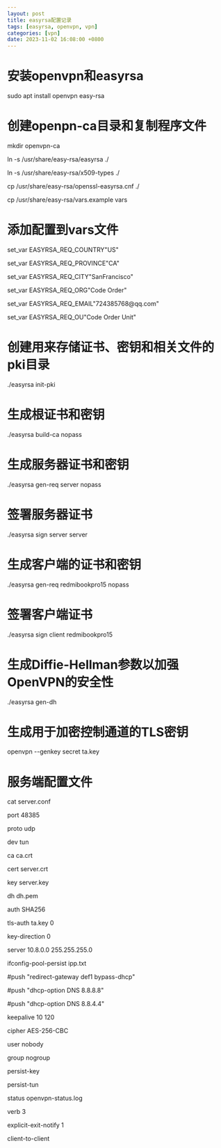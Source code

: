 ```yaml
---
layout: post
title: easyrsa配置记录
tags: [easyrsa, openvpn, vpn]
categories: [vpn]
date: 2023-11-02 16:08:00 +0800
---
```

安装openvpn和easyrsa
========================

sudo apt install openvpn easy-rsa

创建openpn-ca目录**和复制程序文件**
===================================

mkdir openvpn-ca

ln -s /usr/share/easy-rsa/easyrsa ./

ln -s /usr/share/easy-rsa/x509-types ./

cp /usr/share/easy-rsa/openssl-easyrsa.cnf ./

cp /usr/share/easy-rsa/vars.example vars

**添加配置到vars文件**
======================

set\_var EASYRSA\_REQ\_COUNTRY\"US\"

set\_var EASYRSA\_REQ\_PROVINCE\"CA\"

set\_var EASYRSA\_REQ\_CITY\"SanFrancisco\"

set\_var EASYRSA\_REQ\_ORG\"Code Order\"

set\_var EASYRSA\_REQ\_EMAIL\"724385768\@qq.com\"

set\_var EASYRSA\_REQ\_OU\"Code Order Unit\"

创建用来存储证书、密钥和相关文件的pki目录
=========================================

./easyrsa init-pki

生成根证书和密钥
================

./easyrsa build-ca nopass

生成服务器证书和密钥
====================

./easyrsa gen-req server nopass

签署服务器证书
==============

./easyrsa sign server server

生成客户端的证书和密钥
======================

./easyrsa gen-req redmibookpro15 nopass

签署客户端证书
==============

./easyrsa sign client redmibookpro15

生成Diffie-Hellman参数以加强OpenVPN的安全性
===========================================

./easyrsa gen-dh

生成用于加密控制通道的TLS密钥
=============================

openvpn \--genkey secret ta.key

服务端配置文件
==============

cat server.conf

port 48385

proto udp

dev tun

ca ca.crt

cert server.crt

key server.key

dh dh.pem

auth SHA256

tls-auth ta.key 0

key-direction 0

server 10.8.0.0 255.255.255.0

ifconfig-pool-persist ipp.txt

\#push \"redirect-gateway def1 bypass-dhcp\"

\#push \"dhcp-option DNS 8.8.8.8\"

\#push \"dhcp-option DNS 8.8.4.4\"

keepalive 10 120

cipher AES-256-CBC

user nobody

group nogroup

persist-key

persist-tun

status openvpn-status.log

verb 3

explicit-exit-notify 1

client-to-client

